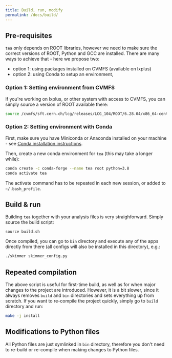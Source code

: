 ```yaml
---
title: Build, run, modify
permalink: /docs/build/
---
```


## Pre-requisites

`tea` only depends on ROOT libraries, however we need to make sure the correct versions of ROOT, Python and GCC are installed. There are many ways to achieve that - here we propose two: 
- option 1: using packages installed on CVMFS (available on lxplus)
- option 2: using Conda to setup an environment,

### Option 1: Setting environment from CVMFS

If you're working on lxplus, or other system with access to CVMFS, you can simply source a version of ROOT available there:

```bash
source /cvmfs/sft.cern.ch/lcg/releases/LCG_104/ROOT/6.28.04/x86_64-centos7-gcc11-opt/ROOT-env.sh
```

### Option 2: Setting environment with Conda

First, make sure you have Miniconda or Anaconda installed on your machine - see [Conda installation instructions](https://conda.io/projects/conda/en/latest/user-guide/install/index.html).

Then, create a new conda environment for `tea` (this may take a longer while):

```bash
conda create -c conda-forge --name tea root python=3.8
conda activate tea
```

The activate command has to be repeated in each new session, or added to `~/.bash_profile`.

## Build & run

Building `tea` together with your analysis files is very straighforward. Simply source the build script:

```
source build.sh
```

Once compiled, you can go to `bin` directory and execute any of the apps directly from there (all configs will also be installed in this directory), e.g.: 

```bash
./skimmer skimmer_config.py
```

## Repeated compilation

The above script is useful for first-time build, as well as for when major changes to the project are introduced. However, it is a bit slower, since it always removes `build` and `bin` directories and sets everything up from scratch. If you want to re-compile the project quickly, simply go to `build` directory and run:

```bash
make -j install
```

## Modifications to Python files

All Python files are just symlinked in `bin` directory, therefore you don't need to re-build or re-compile when making changes to Python files.